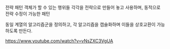 전략 패턴
객체가 할 수 있는 행위들 각각을 전략으로 만들어 놓고 사용하며, 
동적으로 전략 수정이 가능한 패턴

동일 계열의 알고리즘군을 정의하고, 각 알고리즘을 캡슐화하며 
이들을 상호교환이 가능하도록 만든다.


https://www.youtube.com/watch?v=vNsZXC3VgUA